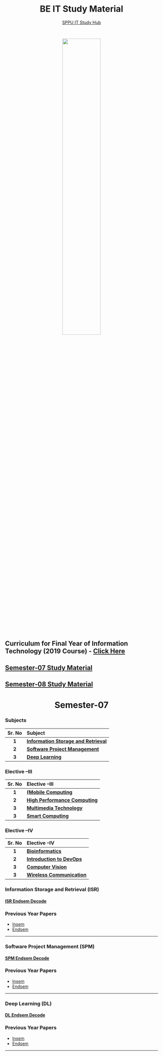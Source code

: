 <h1 align="center">BE IT Study Material</h1>

<p align='center'>
  <a href="learnverse.live">
    SPPU IT Study Hub
  </a>

</p>

<br>

<p align='center'><img width="50%" src="https://www.parthsali.me/meme1.png"></img></p>

## Curriculum for Final Year of Information Technology (2019 Course) - [Click Here](https://drive.google.com/file/d/1Q8kUw0JzYy8ktii467KHm5b21yeCPQsP/view?usp=sharing)

## [Semester-07 Study Material](#Semester-07)

## [Semester-08 Study Material](#Semester-08)

<h1 align="center" id="Semester-07">Semester-07</h1>

### Subjects

| **Sr. No** | **Subject**                                   |
| :--------: | :-------------------------------------------- |
|   **1**    | **[Information Storage and Retrieval](#ISR)** |
|   **2**    | **[Software Project Management](#SPM)**       |
|   **3**    | **[Deep Learning](#DL)**                      |

### Elective –III

| **Sr. No** | **Elective –III**                      |
| :--------: | :------------------------------------- |
|   **1**    | **[(Mobile Computing](#MC)**           |
|   **2**    | **[High Performance Computing](#HPC)** |
|   **3**    | **[Multimedia Technology](#MT)**       |
|   **3**    | **[Smart Computing](#SC)**             |

### Elective –IV

| **Sr. No** | **Elective –IV**                   |
| :--------: | :--------------------------------- |
|   **1**    | **[Bioinformatics](#BI)**          |
|   **2**    | **[Introduction to DevOps](#ITD)** |
|   **3**    | **[Computer Vision](#CV)**         |
|   **3**    | **[Wireless Communication](#WC)**  |

<h3 id='ISR'>Information Storage and Retrieval (ISR)</h3>

#### [ISR Endsem Decode](https://drive.google.com/drive/folders/102VNhBBqFHCT3yl12ArNu87seMM65VFB)

### Previous Year Papers

- [Insem](https://drive.google.com/drive/folders/1tX3w7d6x3J2MTRyA3y8BAUH8lxlY5iY_)
- [Endsem](https://drive.google.com/drive/folders/12SSf3VTk7oUE7xUf1rHxpko3BZ3C3i7n)

<hr>

<h3 id='SPM'>Software Project Management (SPM)</h3>

#### [SPM Endsem Decode](https://drive.google.com/drive/folders/14TUOXAMFX7U5SuwutxGwbzAMDWhNRS1s)

### Previous Year Papers

- [Insem](https://drive.google.com/drive/folders/1UE5U4CebBjtiHJCW85h7oK91IUyE2RTt)
- [Endsem](https://drive.google.com/drive/folders/1vKKXx_egE_08fcgHs94qpuqpYYrmPKM1)

<hr>

<h3 id='DL'>Deep Learning (DL)</h3>

#### [DL Endsem Decode](https://drive.google.com/drive/folders/15fU59nRy9G-APSsD57rhDF2TbIvr1yw5)

### Previous Year Papers

- [Insem](https://drive.google.com/drive/folders/1OqA6gH6THIOnQm90rpeCQaCvBW7-iDcp)
- [Endsem](https://drive.google.com/drive/folders/1ZWuZR1WvgzuuxpNQoYe_vCnCvxnjTlnR)

<hr>
